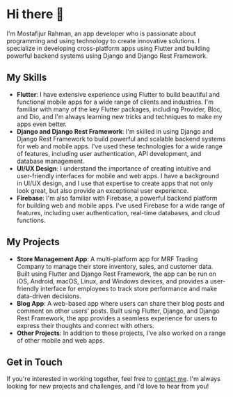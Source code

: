 # Hi there 👋

I'm Mostafijur Rahman, an app developer who is passionate about programming and using technology to create innovative solutions. I specialize in developing cross-platform apps using Flutter and building powerful backend systems using Django and Django Rest Framework.

## My Skills

- **Flutter**: I have extensive experience using Flutter to build beautiful and functional mobile apps for a wide range of clients and industries. I'm familiar with many of the key Flutter packages, including Provider, Bloc, and Dio, and I'm always learning new tricks and techniques to make my apps even better.
- **Django and Django Rest Framework**: I'm skilled in using Django and Django Rest Framework to build powerful and scalable backend systems for web and mobile apps. I've used these technologies for a wide range of features, including user authentication, API development, and database management.
- **UI/UX Design**: I understand the importance of creating intuitive and user-friendly interfaces for mobile and web apps. I have a background in UI/UX design, and I use that expertise to create apps that not only look great, but also provide an exceptional user experience.
- **Firebase**: I'm also familiar with Firebase, a powerful backend platform for building web and mobile apps. I've used Firebase for a wide range of features, including user authentication, real-time databases, and cloud functions.

## My Projects

- **Store Management App**: A multi-platform app for MRF Trading Company to manage their store inventory, sales, and customer data. Built using Flutter and Django Rest Framework, the app can be run on iOS, Android, macOS, Linux, and Windows devices, and provides a user-friendly interface for employees to track store performance and make data-driven decisions.
- **Blog App**: A web-based app where users can share their blog posts and comment on other users' posts. Built using Flutter, Django, and Django Rest Framework, the app provides a seamless experience for users to express their thoughts and connect with others.
- **Other Projects**: In addition to these projects, I've also worked on a range of other mobile and web apps.

## Get in Touch

If you're interested in working together, feel free to [contact me](mailto:mostafijur1812@gmail.com). I'm always looking for new projects and challenges, and I'd love to hear from you!
